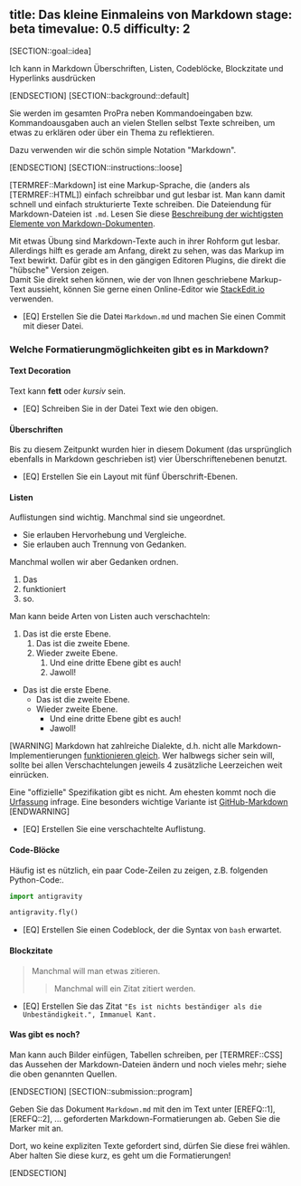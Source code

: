 title: Das kleine Einmaleins von Markdown
stage: beta
timevalue: 0.5
difficulty: 2
---

[SECTION::goal::idea]

Ich kann in Markdown Überschriften, Listen, Codeblöcke, Blockzitate
und Hyperlinks ausdrücken

[ENDSECTION]
[SECTION::background::default]

Sie werden im gesamten ProPra neben Kommandoeingaben bzw. Kommandoausgaben 
auch an vielen Stellen selbst Texte schreiben, um etwas zu erklären 
oder über ein Thema zu reflektieren.

Dazu verwenden wir die schön simple Notation "Markdown".

[ENDSECTION]
[SECTION::instructions::loose]

[TERMREF::Markdown] ist eine Markup-Sprache, die (anders als [TERMREF::HTML]) 
einfach schreibbar und gut lesbar ist.
Man kann damit schnell und einfach strukturierte Texte schreiben. 
Die Dateiendung für Markdown-Dateien ist `.md`.
Lesen Sie diese
[Beschreibung der wichtigsten Elemente von Markdown-Dokumenten](https://gist.github.com/pixelspencil/87dfff9816e4bf41f5f6e5bf62eebff4).

Mit etwas Übung sind Markdown-Texte auch in ihrer Rohform gut lesbar.
Allerdings hilft es gerade am Anfang, direkt zu sehen, was das Markup im Text bewirkt.
Dafür gibt es in den gängigen Editoren Plugins, die direkt die "hübsche" Version zeigen.  
Damit Sie direkt sehen können, wie der von Ihnen geschriebene Markup-Text aussieht, 
können Sie gerne einen Online-Editor wie [StackEdit.io](https://stackedit.io/) verwenden.

- [EQ] Erstellen Sie die Datei `Markdown.md` und machen Sie einen Commit mit dieser Datei.


### Welche Formatierungmöglichkeiten gibt es in Markdown?

#### Text Decoration

Text kann **fett** oder *kursiv* sein.

- [EQ] Schreiben Sie in der Datei Text wie den obigen.


#### Überschriften

Bis zu diesem Zeitpunkt wurden hier in diesem Dokument (das ursprünglich ebenfalls in Markdown geschrieben ist)
vier Überschriftenebenen benutzt.

- [EQ] Erstellen Sie ein Layout mit fünf Überschrift-Ebenen.


#### Listen

Auflistungen sind wichtig. Manchmal sind sie ungeordnet.

- Sie erlauben Hervorhebung und Vergleiche.
- Sie erlauben auch Trennung von Gedanken.

Manchmal wollen wir aber Gedanken ordnen.

1. Das
2. funktioniert
3. so.

Man kann beide Arten von Listen auch verschachteln:

1. Das ist die erste Ebene.
    1. Das ist die zweite Ebene.
    1. Wieder zweite Ebene.
        1. Und eine dritte Ebene gibt es auch!
        1. Jawoll!

- Das ist die erste Ebene.
    - Das ist die zweite Ebene.
    - Wieder zweite Ebene.
        - Und eine dritte Ebene gibt es auch!
        - Jawoll!

[WARNING]
Markdown hat zahlreiche Dialekte, d.h.
nicht alle Markdown-Implementierungen [funktionieren gleich](https://johnmacfarlane.net/babelmark2/faq.html).
Wer halbwegs sicher sein will, sollte bei allen Verschachtelungen 
jeweils 4 zusätzliche Leerzeichen weit einrücken.

Eine "offizielle" Spezifikation gibt es nicht.
Am ehesten kommt noch die [Urfassung](https://daringfireball.net/projects/markdown/syntax)
infrage.
Eine besonders wichtige Variante ist 
[GitHub-Markdown](https://docs.github.com/en/get-started/writing-on-github)
[ENDWARNING]

- [EQ] Erstellen Sie eine verschachtelte Auflistung.


#### Code-Blöcke

Häufig ist es nützlich, ein paar Code-Zeilen zu zeigen, z.B. folgenden Python-Code:.

```python
import antigravity

antigravity.fly()
```

- [EQ] Erstellen Sie einen Codeblock, der die Syntax von `bash` erwartet.


#### Blockzitate

> Manchmal will man etwas zitieren.
> > Manchmal will ein Zitat zitiert werden.

- [EQ] Erstellen Sie das Zitat `"Es ist nichts beständiger als die Unbeständigkeit.", Immanuel Kant.`


#### Was gibt es noch?

Man kann auch Bilder einfügen, Tabellen schreiben, 
per [TERMREF::CSS] das Aussehen der Markdown-Dateien ändern
und noch vieles mehr; 
siehe die oben genannten Quellen.

[ENDSECTION]
[SECTION::submission::program]

Geben Sie das Dokument `Markdown.md` mit den im Text unter [EREFQ::1], [EREFQ::2], ...
geforderten Markdown-Formatierungen ab.
Geben Sie die Marker mit an.

Dort, wo keine expliziten Texte gefordert sind, dürfen Sie diese frei wählen. 
Aber halten Sie diese kurz, es geht um die Formatierungen!

[ENDSECTION]
